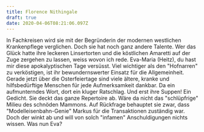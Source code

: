 ```yaml
---
title: Florence Nithingale
draft: true
date: 2020-04-06T08:21:06.097Z
---
```

In Fachkreisen wird sie mit der Begründerin der modernen westlichen Krankenpflege verglichen. Doch sie hat noch ganz andere Talente. Wer das Glück hatte ihre leckeren Linsertorten und die köstlichen Amaretti auf der Zuge zergehen zu lassen, weiss wovon ich rede. Eva-Maria (Heitz), du hast mir diese apokalyptischen Tage versüsst. Viel wichtiger als den "Hofnarren" zu verköstigen, ist ihr bewundernswerter Einsatz für die Allgemeinheit. Gerade jetzt über die Osterfeiertage sind viele ältere, kranke und hilfsbedürftige Menschen für jede Aufmerksamkeit dankbar. Da ein aufmunterndes Wort, dort ein kluger Ratschlag. Und erst ihre Suppen! Ein Gedicht. Sie deckt das ganze Repertoire ab. Wäre da nicht das "schlüpfrige" Milieu des schnöden Mammons. Auf Rückfrage behauptet sie zwar, dass "Modelleisenbahn-Genie" Markus für die Transaktionen zuständig war. Doch der winkt ab und will von solch "infamen" Anschuldigungen nichts wissen. Was nun Eva?